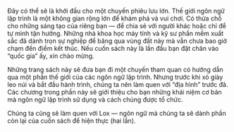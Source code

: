 Đây có thể sẽ là khởi đầu cho một chuyến phiêu lưu lớn. Thế giới ngôn ngữ lập trình là một không gian rộng lớn để khám phá và vui chơi. Có thừa chỗ cho những sáng tạo của riêng bạn — để chia sẻ với người khác hoặc chỉ để tự mình tận hưởng. Những nhà khoa học máy tính và kỹ sư phần mềm xuất sắc đã dành trọn sự nghiệp để băng qua vùng đất này mà vẫn chưa bao giờ chạm đến điểm kết thúc. Nếu cuốn sách này là lần đầu bạn đặt chân vào “quốc gia” ấy, xin chào mừng.

Những trang sách này sẽ đưa bạn đi một chuyến tham quan có hướng dẫn qua một phần thế giới của các ngôn ngữ lập trình. Nhưng trước khi xỏ giày leo núi và bắt đầu hành trình, chúng ta nên làm quen với “địa hình” trước đã. Các chương trong phần này sẽ giới thiệu cho bạn những khái niệm cơ bản mà ngôn ngữ lập trình sử dụng và cách chúng được tổ chức.

Chúng ta cũng sẽ làm quen với Lox — ngôn ngữ mà chúng ta sẽ dành phần còn lại của cuốn sách để hiện thực (hai lần).